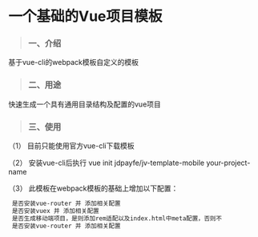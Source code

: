 # 一个基础的Vue项目模板

> ### 一、介绍

基于vue-cli的webpack模板自定义的模板

> ### 二、用途

快速生成一个具有通用目录结构及配置的vue项目

> ### 三、使用

（1） 目前只能使用官方vue-cli下载模板

（2） 安装vue-cli后执行 vue init jdpayfe/jv-template-mobile your-project-name

（3） 此模板在webpack模板的基础上增加以下配置：


```bash
 是否安装vue-router 并 添加相关配置
 是否安装vuex 并 添加相关配置
 是否生成移动端项目，是则添加rem适配以及index.html中meta配置，否则不
 是否安装vue-router 并 添加相关配置
```

